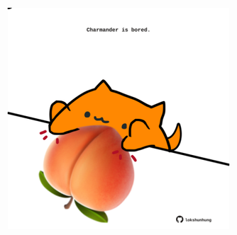 <!-- built at 09/10/2023, 14:00:43 UTC -->
<p align="center">
  <img width="500" height="500" src="./ReadmeImage.svg">
</p>
